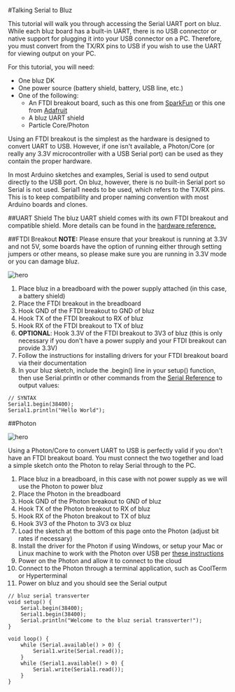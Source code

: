 #Talking Serial to Bluz

This tutorial will walk you through accessing the Serial UART port on bluz. While each bluz board has a built-in UART, there is no USB connector or native support for plugging it into your USB connector on a PC. Therefore, you must convert from the TX/RX pins to USB if you wish to use the UART for viewing output on your PC.

For this tutorial, you will need:

- One bluz DK
- One power source (battery shield, battery, USB line, etc.)
- One of the following:
    - An FTDI breakout board, such as this one from [SparkFun](https://www.sparkfun.com/products/9873) or this one from [Adafruit](https://www.adafruit.com/products/284)
    - A bluz UART shield
    - Particle Core/Photon

Using an FTDI breakout is the simplest as the hardware is designed to convert UART to USB. However, if one isn't available, a Photon/Core (or really any 3.3V microcontroller with a USB Serial port) can be used as they contain the proper hardware.

In most Arduino sketches and examples, Serial is used to send output directly to the USB port. On bluz, however, there is no built-in Serial port so Serial is not used. Serial1 needs to be used, which refers to the TX/RX pins. This is to keep compatibility and proper naming convention with most Arduino boards and clones.

##UART Shield
The bluz UART shield comes with its own FTDI breakout and compatible shield. More details can be found in the [hardware reference.](../hardware/uart_shield.md)

##FTDI Breakout
**NOTE:** Please ensure that your breakout is running at 3.3V and not 5V, some boards have the option of running either through setting jumpers or other means, so please make sure you are running in 3.3V mode or you can damage bluz.

![hero](/img/ftdi_breakout.jpg)

1. Place bluz in a breadboard with the power supply attached (in this case, a battery shield)
2. Place the FTDI breakout in the breadboard
3. Hook GND of the FTDI breakout to GND of bluz
4. Hook TX of the FTDI breakout to RX of bluz
5. Hook RX of the FTDI breakout to TX of bluz
6. **OPTIONAL**: Hook 3.3V of the FTDI breakout to 3V3 of bluz (this is only necessary if you don't have a power supply and your FTDI breakout can provide 3.3V)
7. Follow the instructions for installing drivers for your FTDI breakout board via their documentation
8. In your bluz sketch, include the .begin() line in your setup() function, then use Serial.println or other commands from the [Serial Reference](../reference/serial.md) to output values:
```
// SYNTAX
Serial1.begin(38400);
Serial1.println("Hello World");
```

##Photon

![hero](/img/photon_serial.jpg)

Using a Photon/Core to convert UART to USB is perfectly valid if you don't have an FTDI breakout board. You must connect the two together and load a simple sketch onto the Photon to relay Serial through to the PC.

1. Place bluz in a breadboard, in this case with not power supply as we will use the Photon to power bluz
2. Place the Photon in the breadboard
3. Hook GND of the Photon breakout to GND of bluz
4. Hook TX of the Photon breakout to RX of bluz
5. Hook RX of the Photon breakout to TX of bluz
6. Hook 3V3 of the Photon to 3V3 ox bluz
7. Load the sketch at the bottom of this page onto the Photon (adjust bit rates if necessary)
8. Install the driver for the Photon if using Windows, or setup your Mac or Linux machine to work with the Photon over USB per [these instructions](https://docs.particle.io/guide/getting-started/connect/photon/)
9. Power on the Photon and allow it to connect to the cloud
10. Connect to the Photon through a terminal application, such as CoolTerm or Hyperterminal
10. Power on bluz and you should see the Serial output

```
// bluz serial transverter
void setup() {
    Serial.begin(38400);
    Serial1.begin(38400);
    Serial.println("Welcome to the bluz serial transverter!");
}

void loop() {
    while (Serial.available() > 0) {
        Serial1.write(Serial.read());
    }
    while (Serial1.available() > 0) {
        Serial.write(Serial1.read());
    }
}
```
